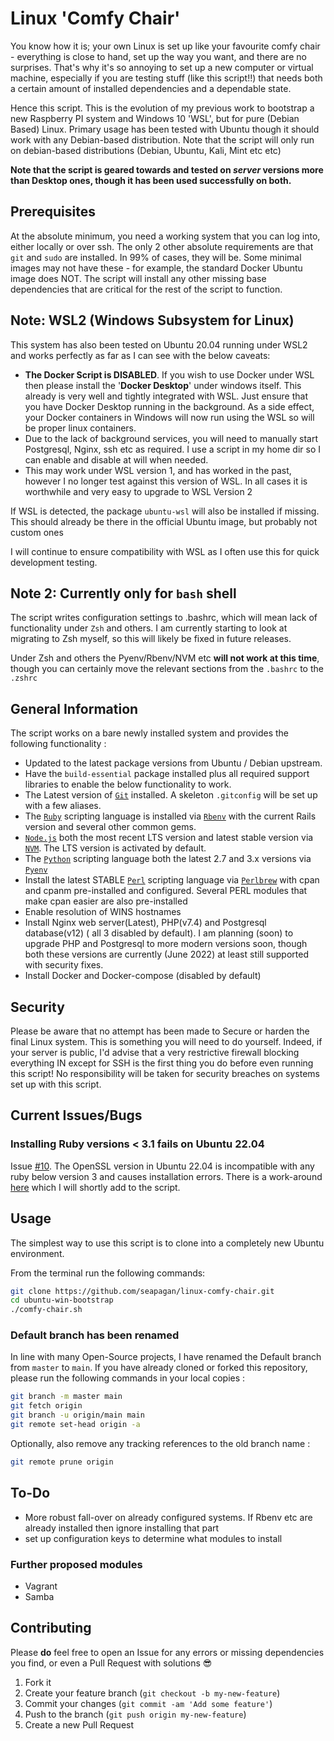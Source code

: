 # Linux 'Comfy Chair'

You know how it is; your own Linux is set up like your favourite comfy chair -
everything is close to hand, set up the way you want, and there are no
surprises. That's why it's so annoying to set up a new computer or virtual
machine, especially if you are testing stuff (like this script!!) that needs
both a certain amount of installed dependencies and a dependable state.

Hence this script. This is the evolution of my previous work to bootstrap a new
Raspberry PI system and Windows 10 'WSL', but for pure (Debian Based) Linux.
Primary usage has been tested with Ubuntu though it should work with any
Debian-based distribution. Note that the script will only run on debian-based
distributions (Debian, Ubuntu, Kali, Mint etc etc)

**Note that the script is geared towards and tested on _server_ versions more
than Desktop ones, though it has been used successfully on both.**

## Prerequisites

At the absolute minimum, you need a working system that you can log into, either
locally or over ssh. The only 2 other absolute requirements are that ```git```
and ```sudo``` are installed. In 99% of cases, they will be. Some minimal images
may not have these - for example, the standard Docker Ubuntu image does NOT. The
script will install any other missing base dependencies that are critical for
the rest of the script to function.

## Note: WSL2 (Windows Subsystem for Linux)

This system has also been tested on Ubuntu 20.04 running under WSL2 and works
perfectly as far as I can see with the below caveats:

* **The Docker Script is DISABLED**. If you wish to use Docker under WSL then
  please install the '**Docker Desktop**' under windows itself. This already is
  very well and tightly integrated with WSL. Just ensure that you have Docker
  Desktop running in the background. As a side effect, your Docker containers in
  Windows will now run using the WSL so will be proper linux containers.
* Due to the lack of background services, you will need to manually start
  Postgresql, Nginx, ssh etc as required. I use a script in my home dir so I can
  enable and disable at will when needed.
* This may work under WSL version 1, and has worked in the past, however I no
  longer test against this version of WSL. In all cases it is worthwhile and
  very easy to upgrade to WSL Version 2

If WSL is detected, the package `ubuntu-wsl` will also be installed if missing.
This should already be there in the official Ubuntu image, but probably not
custom ones

I will continue to ensure compatibility with WSL as I often use this for quick
development testing.

## Note 2: Currently only for `bash` shell

The script writes configuration settings to .bashrc, which will mean lack of
functionality under `Zsh` and others. I am currently starting to look at
migrating to Zsh myself, so this will likely be fixed in future releases.

Under Zsh and others the Pyenv/Rbenv/NVM etc **will not work at this time**,
though you can certainly move the relevant sections from the `.bashrc` to the
`.zshrc`

## General Information

The script works on a bare newly installed system and provides the following functionality :

* Updated to the latest package versions from Ubuntu / Debian upstream.
* Have the `build-essential` package installed plus all required support
  libraries to enable the below functionality to work.
* The Latest version of [`Git`][git] installed. A skeleton `.gitconfig` will be
  set up with a few aliases.
* The [`Ruby`][ruby] scripting language is installed via [`Rbenv`][rbenv] with
  the current Rails version and several other common gems.
* [`Node.js`][node] both the most recent LTS version and latest stable version
  via [`NVM`][nvm]. The LTS version is activated by default.
* The [`Python`][python] scripting language both the latest 2.7 and 3.x versions
  via [`Pyenv`][pyenv]
* Install the latest STABLE [`Perl`][perl] scripting language via
  [`Perlbrew`][perlbrew] with cpan and cpanm pre-installed and configured.
  Several PERL modules that make cpan easier are also pre-installed
* Enable resolution of WINS hostnames
* Install Nginx web server(Latest), PHP(v7.4) and Postgresql database(v12) ( all
  3 disabled by default). I am planning (soon) to upgrade PHP and Postgresql
  to more modern versions soon, though both these versions are currently (June
  2022) at least still supported with security fixes.
* Install Docker and Docker-compose (disabled by default)

## Security

Please be aware that no attempt has been made to Secure or harden the final
Linux system. This is something you will need to do yourself. Indeed, if your
server is public, I'd advise that a very restrictive firewall blocking
everything IN except for SSH is the first thing you do before even running this
script! No responsibility will be taken for security breaches on systems set up
with this script.

## Current Issues/Bugs

### Installing Ruby versions < 3.1 fails on Ubuntu 22.04

Issue [#10][issue-10]. The OpenSSL version in Ubuntu 22.04 is incompatible with any ruby
below version 3 and causes installation errors. There is a work-around
[here][issue-10-workaround] which I will shortly add to the script.

## Usage

The simplest way to use this script is to clone into a completely new Ubuntu
environment.

From the terminal run the following commands:

```bash
git clone https://github.com/seapagan/linux-comfy-chair.git
cd ubuntu-win-bootstrap
./comfy-chair.sh
```

### Default branch has been renamed

In line with many Open-Source projects, I have renamed the Default branch from
`master` to `main`. If you have already cloned or forked this repository, please
run the following commands in your local copies :

```bash
git branch -m master main
git fetch origin
git branch -u origin/main main
git remote set-head origin -a
```

Optionally, also remove any tracking references to the old branch name :

```bash
git remote prune origin
```

## To-Do

* More robust fall-over on already configured systems. If Rbenv etc are already
  installed then ignore installing that part
* set up configuration keys to determine what modules to install

### Further proposed modules

* Vagrant
* Samba

## Contributing

Please **do** feel free to open an Issue for any errors or missing dependencies
you find, or even a Pull Request with solutions 😎

1. Fork it
2. Create your feature branch (`git checkout -b my-new-feature`)
3. Commit your changes (`git commit -am 'Add some feature'`)
4. Push to the branch (`git push origin my-new-feature`)
5. Create a new Pull Request

[git]: https://git-scm.com
[ruby]: https://www.ruby-lang.org
[rbenv]: https://github.com/rbenv/rbenv
[node]: https://nodejs.org
[nvm]: https://github.com/creationix/nvm
[python]: https://www.python.org/
[pyenv]: https://github.com/pyenv/pyenv
[perl]: https://www.perl.org/
[perlbrew]: https://perlbrew.pl/

[issue-10]: https://github.com/seapagan/linux-comfy-chair/issues/10
[issue-10-workaround]:
    https://github.com/rbenv/ruby-build/discussions/1940#discussioncomment-2663209
